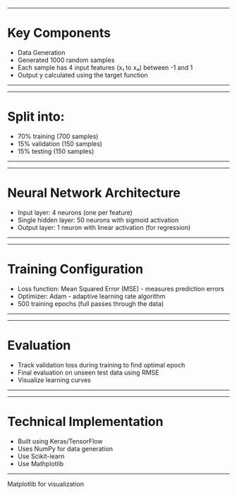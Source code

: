 ***
# Key Components
* Data Generation
* Generated 1000 random samples
* Each sample has 4 input features (x₁ to x₄) between -1 and 1
* Output y calculated using the target function
***

***
# Split into:

* 70% training (700 samples)
* 15% validation (150 samples)
* 15% testing (150 samples)
***

***
# Neural Network Architecture

* Input layer: 4 neurons (one per feature)
* Single hidden layer: 50 neurons with sigmoid activation
* Output layer: 1 neuron with linear activation (for regression)
***

***
# Training Configuration

* Loss function: Mean Squared Error (MSE) - measures prediction errors
* Optimizer: Adam - adaptive learning rate algorithm
* 500 training epochs (full passes through the data)

***

***
# Evaluation

* Track validation loss during training to find optimal epoch
* Final evaluation on unseen test data using RMSE
* Visualize learning curves

***

***

# Technical Implementation
* Built using Keras/TensorFlow
* Uses NumPy for data generation
* Use Scikit-learn
* Use Mathplotlib

***

Matplotlib for visualization
